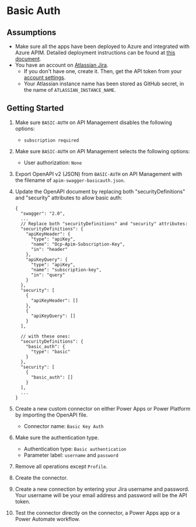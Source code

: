 # Basic Auth #

## Assumptions ##

* Make sure all the apps have been deployed to Azure and integrated with Azure APIM. Detailed deployment instructions can be found at [this document](../../README.md).
* You have an account on [Atlassian Jira](https://www.atlassian.com/software/jira).
  * If you don't have one, create it. Then, get the API token from your [account settings](https://id.atlassian.com/manage-profile/security/api-tokens).
  * Your Atlassian instance name has been stored as GitHub secret, in the name of `ATLASSIAN_INSTANCE_NAME`.


## Getting Started ##

1. Make sure `BASIC-AUTH` on API Management disables the following options:

   * `subscription required`

2. Make sure `BASIC-AUTH` on API Management selects the following options:

   * User authorization: `None`

3. Export OpenAPI v2 (JSON) from `BASIC-AUTH` on API Management with the filename of `apim-swagger-basicauth.json`.
4. Update the OpenAPI document by replacing both "securityDefinitions" and "security" attributes to allow basic auth:

   ```jsonc
   {
     "swagger": "2.0",
     ...
     // Replace both "securityDefinitions" and "security" attributes:
     "securityDefinitions": {
       "apiKeyHeader": {
         "type": "apiKey",
         "name": "Ocp-Apim-Subscription-Key",
         "in": "header"
       },
       "apiKeyQuery": {
         "type": "apiKey",
         "name": "subscription-key",
         "in": "query"
       }
     },
     "security": [
       {
         "apiKeyHeader": []
       },
       {
         "apiKeyQuery": []
       }
     ],
   
     // with these ones:
     "securityDefinitions": {
       "basic_auth": {
         "type": "basic"
       }
     },
     "security": [
       {
         "basic_auth": []
       }
     ],
     ...
   }
   ```

5. Create a new custom connector on either Power Apps or Power Platform by importing the OpenAPI file.

   * Connector name: `Basic Key Auth`

6. Make sure the authentication type.

   * Authentication type: `Basic authentication`
   * Parameter label: `username` and `password`

7. Remove all operations except `Profile`.
8. Create the connector.
9. Create a new connection by entering your Jira username and password. Your username will be your email address and password will be the API token.
10. Test the connector directly on the connector, a Power Apps app or a Power Automate workflow.
